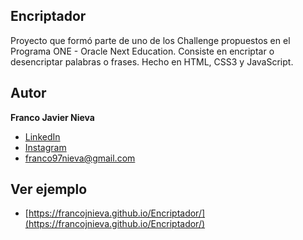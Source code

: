 ## Encriptador
Proyecto que formó parte de uno de los Challenge propuestos en el Programa ONE - Oracle Next Education. Consiste en encriptar o desencriptar palabras o frases. Hecho en HTML, CSS3 y JavaScript.

## Autor
**Franco Javier Nieva**
* [LinkedIn](https://www.linkedin.com/in/francojnieva/)
* [Instagram](https://www.instagram.com/franconieva.97)
* franco97nieva@gmail.com

## Ver ejemplo 
* [https://francojnieva.github.io/Encriptador/](https://francojnieva.github.io/Encriptador/)
